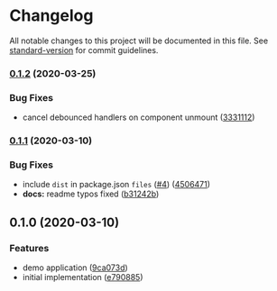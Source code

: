 # Changelog

All notable changes to this project will be documented in this file. See [standard-version](https://github.com/conventional-changelog/standard-version) for commit guidelines.

### [0.1.2](https://github.com/moxystudio/react-carousel/compare/v0.1.1...v0.1.2) (2020-03-25)


### Bug Fixes

* cancel debounced handlers on component unmount ([3331112](https://github.com/moxystudio/react-carousel/commit/333111241e281b01f8efcb73d8310051869b1d6d))

### [0.1.1](https://github.com/moxystudio/react-carousel/compare/v0.1.0...v0.1.1) (2020-03-10)


### Bug Fixes

* include `dist` in package.json `files` ([#4](https://github.com/moxystudio/react-carousel/issues/4)) ([4506471](https://github.com/moxystudio/react-carousel/commit/450647131a714aa58ac6ac5b89a9c4df19b7006e))
* **docs:** readme typos fixed ([b31242b](https://github.com/moxystudio/react-carousel/commit/b31242bfb2f97727ed8a122194b9895ca6e99541))

## 0.1.0 (2020-03-10)


### Features

* demo application ([9ca073d](https://github.com/moxystudio/react-carousel/commit/9ca073d9802b0e9b152a69138b7bc7d6576e81ed))
* initial implementation ([e790885](https://github.com/moxystudio/react-carousel/commit/e790885c305683020b39a5486328bcb7a7fd0560))
